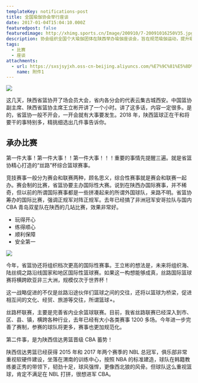 ```yaml
---
templateKey: notifications-post
title: 全国瑜伽协会举行座谈
date: 2017-01-04T15:04:10.000Z
featuredpost: false
featuredimage: http://xhimg.sports.cn/Image/200910/7-20091016250V35.jpg
description: 协会组织全国个大瑜伽团体在陕西举办瑜伽座谈会，旨在规范瑜伽运动，提升瑜伽在全民健身重的作用。
tags:
  - 比赛
  - 座谈
attachments:
  - url: https://sxsjsyjxh.oss-cn-beijing.aliyuncs.com/%E7%9C%81%E5%8D%8F%E4%BC%9A%E6%A0%87%E5%BF%97.jpg?Expires=1605755134&OSSAccessKeyId=TMP.3Kdak8FZ9zsusD4Zq6hcEP7F8EqgYkPLdmoRawmkMaJqEo6jh3svA27eeVLP9xqKsg6Dx9EkZzuTyKuJCwZF4oMAAfHRdP&Signature=oxzubusSlZMKp6Za8NLM4oUWkj4%3D&versionId=CAEQCBiBgMDJooLFpBciIDNiOTM2ZjQ3ZjdlNjQ3Zjk4OGRlMDNiMGQ2YTcyOWJj&response-content-type=application%2Foctet-stream
    name: 附件1
---
```


![](http://xhimg.sports.cn/Image/200910/7-20091016250V35.jpg)

这几天，陕西省篮协开了场会员大会，省内各分会的代表云集古城西安。中国篮协副主席、陕西省篮协主席王立彬开讲了一个小时。讲了这多话，内容一定很多。是的，省篮协一般不开会，一开会就有大事要发生。2018 年，陕西篮球正在干和将要干的事特别多，精挑细选出几件事告诉你。

## 承办比赛

第一件大事！第一件大事！！第一件大事！！！重要的事情先提醒三遍。就是省篮协精心打造的“丝路”杯综合篮球赛事。

竞技赛事一般分为赛会和联赛两种，顾名思义，综合性赛事就是赛会和联赛一起办。赛会制的比赛，省篮协要主办国际性大赛。说到在陕西办国际赛事，并不稀奇，但以前的所谓国际赛事都是一些拼凑起来的所谓外国球队，来路不明。省篮协筹办的国际比赛，强调正规军对阵正规军。去年已经搞了非洲冠军安哥拉队与国内 CBA 青岛双星队在陕西的几站比赛，效果非常好。

- 玩得开心
- 练得顺心
- 顺利保障
- 安全第一

![](http://xhimg.sports.cn/Image/200910/7-20091016250V35.jpg)

今年，省篮协还将组织档次更高的国际性赛事。王立彬的想法是，未来将组织海、陆丝绸之路沿线国家和地区国际性篮球赛。如果这一构想能够成真，丝路国际篮球赛将横跨欧亚非三大洲，规模仅次于世界杯！

这一战略促进的不仅是丝路沿途伙伴们篮球之间的交往，还将以篮球为桥梁，促进相互间的文化、经贸、旅游等交往，所谓篮球+。

丝路杯联赛，主要是完善省内业余篮球联赛。目前，我省丝路联赛已经深入到市、区、县、镇，横跨各种行业，去年已经有大小各类赛事 1200 多场。今年进一步完善了赛制，参赛的球队将更多，赛事也更加规范化。

第二件事，是为陕西信达男篮晋级 CBA 蓄势！

陕西信达男篮已经获得 2015 年和 2017 年两个赛季的 NBL 总冠军，俱乐部非常重视软硬件建设，坐落在渭南的训练中心，按照 NBA 的标准建造，球队在韩籍教练姜正秀的带领下，韧劲十足，球风强悍，更像西北狼的风骨。但球队这么重视篮球，肯定不满足在 NBL 打拼，很想进军 CBA。
